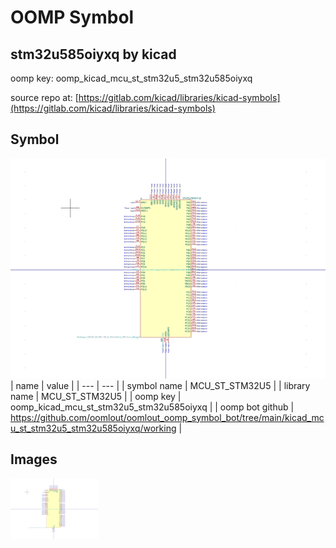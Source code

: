 # OOMP Symbol  
## stm32u585oiyxq  by kicad  
  
oomp key: oomp_kicad_mcu_st_stm32u5_stm32u585oiyxq  
  
source repo at: [https://gitlab.com/kicad/libraries/kicad-symbols](https://gitlab.com/kicad/libraries/kicad-symbols)  
## Symbol  
  
[![working.png](working_600.png)](working.png)  
| name | value | 
| --- | --- | 
| symbol name | MCU_ST_STM32U5 | 
| library name | MCU_ST_STM32U5 | 
| oomp key | oomp_kicad_mcu_st_stm32u5_stm32u585oiyxq | 
| oomp bot github | https://github.com/oomlout/oomlout_oomp_symbol_bot/tree/main/kicad_mcu_st_stm32u5_stm32u585oiyxq/working | 
## Images  
  
[![working.png](working_140.png)](working.png)  
